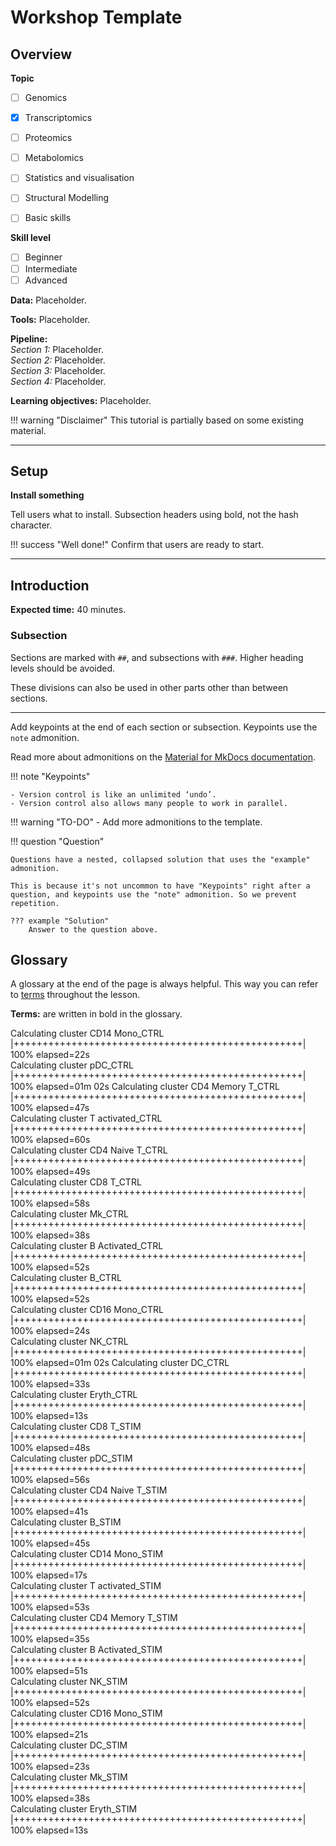 # Workshop Template

## Overview

**Topic**

* [ ] Genomics
* [x] Transcriptomics
* [ ] Proteomics
* [ ] Metabolomics
* [ ] Statistics and visualisation
* [ ] Structural Modelling
* [ ] Basic skills


**Skill level**

* [ ] Beginner  
* [ ] Intermediate  
* [ ] Advanced  

**Data:** Placeholder.

**Tools:** Placeholder.

**Pipeline:**  
*Section 1:* Placeholder.  
*Section 2:* Placeholder.  
*Section 3:* Placeholder.  
*Section 4:* Placeholder.  

**Learning objectives:** Placeholder.

!!! warning "Disclaimer"
    This tutorial is partially based on some existing material.

<!-- Use this divider between sections -->
---
<!-- Use this divider between sections -->

## Setup
**Install something**  

Tell users what to install. Subsection headers using bold, not the hash character.

!!! success "Well done!"
    Confirm that users are ready to start.


<!-- Use this divider between sections -->
---
<!-- Use this divider between sections -->

## Introduction

<!-- Add expected time at the start of each section -->
**Expected time:** 40 minutes.

### Subsection

Sections are marked with `##`, and subsections with `###`. Higher heading levels should be avoided.

These divisions can also be used in other parts other than between sections.

---

Add keypoints at the end of each section or subsection. Keypoints use the `note` admonition.

Read more about admonitions on the [Material for MkDocs documentation](https://squidfunk.github.io/mkdocs-material/reference/admonitions/).

!!! note "Keypoints"

    - Version control is like an unlimited ‘undo’.
    - Version control also allows many people to work in parallel.

!!! warning "TO-DO"
    - Add more admonitions to the template.

!!! question "Question"

    Questions have a nested, collapsed solution that uses the "example" admonition.

    This is because it's not uncommon to have "Keypoints" right after a question, and keypoints use the "note" admonition. So we prevent repetition.

    ??? example "Solution"
        Answer to the question above.


## Glossary

A glossary at the end of the page is always helpful. This way you can refer to [terms](./template.md#glossary) throughout the lesson.

**Terms:** are written in bold in the glossary.


Calculating cluster CD14 Mono_CTRL
  |++++++++++++++++++++++++++++++++++++++++++++++++++| 100% elapsed=22s  
Calculating cluster pDC_CTRL
  |++++++++++++++++++++++++++++++++++++++++++++++++++| 100% elapsed=01m 02s
Calculating cluster CD4 Memory T_CTRL
  |++++++++++++++++++++++++++++++++++++++++++++++++++| 100% elapsed=47s  
Calculating cluster T activated_CTRL
  |++++++++++++++++++++++++++++++++++++++++++++++++++| 100% elapsed=60s  
Calculating cluster CD4 Naive T_CTRL
  |++++++++++++++++++++++++++++++++++++++++++++++++++| 100% elapsed=49s  
Calculating cluster CD8 T_CTRL
  |++++++++++++++++++++++++++++++++++++++++++++++++++| 100% elapsed=58s  
Calculating cluster Mk_CTRL
  |++++++++++++++++++++++++++++++++++++++++++++++++++| 100% elapsed=38s  
Calculating cluster B Activated_CTRL
  |++++++++++++++++++++++++++++++++++++++++++++++++++| 100% elapsed=52s  
Calculating cluster B_CTRL
  |++++++++++++++++++++++++++++++++++++++++++++++++++| 100% elapsed=52s  
Calculating cluster CD16 Mono_CTRL
  |++++++++++++++++++++++++++++++++++++++++++++++++++| 100% elapsed=24s  
Calculating cluster NK_CTRL
  |++++++++++++++++++++++++++++++++++++++++++++++++++| 100% elapsed=01m 02s
Calculating cluster DC_CTRL
  |++++++++++++++++++++++++++++++++++++++++++++++++++| 100% elapsed=33s  
Calculating cluster Eryth_CTRL
  |++++++++++++++++++++++++++++++++++++++++++++++++++| 100% elapsed=13s  
Calculating cluster CD8 T_STIM
  |++++++++++++++++++++++++++++++++++++++++++++++++++| 100% elapsed=48s  
Calculating cluster pDC_STIM
  |++++++++++++++++++++++++++++++++++++++++++++++++++| 100% elapsed=56s  
Calculating cluster CD4 Naive T_STIM
  |++++++++++++++++++++++++++++++++++++++++++++++++++| 100% elapsed=41s  
Calculating cluster B_STIM
  |++++++++++++++++++++++++++++++++++++++++++++++++++| 100% elapsed=45s  
Calculating cluster CD14 Mono_STIM
  |++++++++++++++++++++++++++++++++++++++++++++++++++| 100% elapsed=17s  
Calculating cluster T activated_STIM
  |++++++++++++++++++++++++++++++++++++++++++++++++++| 100% elapsed=53s  
Calculating cluster CD4 Memory T_STIM
  |++++++++++++++++++++++++++++++++++++++++++++++++++| 100% elapsed=35s  
Calculating cluster B Activated_STIM
  |++++++++++++++++++++++++++++++++++++++++++++++++++| 100% elapsed=51s  
Calculating cluster NK_STIM
  |++++++++++++++++++++++++++++++++++++++++++++++++++| 100% elapsed=52s  
Calculating cluster CD16 Mono_STIM
  |++++++++++++++++++++++++++++++++++++++++++++++++++| 100% elapsed=21s  
Calculating cluster DC_STIM
  |++++++++++++++++++++++++++++++++++++++++++++++++++| 100% elapsed=23s  
Calculating cluster Mk_STIM
  |++++++++++++++++++++++++++++++++++++++++++++++++++| 100% elapsed=38s  
Calculating cluster Eryth_STIM
  |++++++++++++++++++++++++++++++++++++++++++++++++++| 100% elapsed=13s
